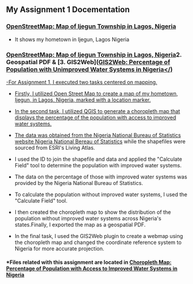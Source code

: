 ## My Assignment 1 Docementation

### <a href="https://fadojuaj.github.io/LA558_FADOJU_AYODELE/Assignment%202/OpenStreetMap_Ijegun/Ass2_OSM.html" rel="noopener noreferrer"><b>OpenStreetMap</b>: Map of Ijegun Township in Lagos, Nigeria</a>
- It shows my hometown in Ijegun, Lagos Nigeria

### <a href="https://fadojuaj.github.io/LA558_FADOJU_AYODELE/Assignment%202/OpenStreetMap_Ijegun/Ass2_OSM.html" rel="noopener noreferrer"><b>OpenStreetMap</b>: Map of Ijegun Township in Lagos, Nigeria</a>2. Geospatial PDF</a> & [3. GIS2Web](<a href="https://fadojuaj.github.io/LA558_FADOJU_AYODELE/qgis2web.com/qgis2web_2023_02_06-22_46_25_723413/qgis2web_2023_02_06-22_50_28_532826/index.html" target="_blank" rel="noopener noreferrer"><b>GIS2Web</b>: Percentage of Population with Unimproved Water Systems in Nigeria</) 
-For Assignment 1, I executed two tasks centered on mapping.
- Firstly, I utilized Open Street Map to create a map of my hometown, Ijegun, in Lagos, Nigeria, marked with a location marker.
 - In the second task, I utilized QGIS to generate a choropleth map that displays the percentage of the population with access to improved water systems.
- The data was obtained from the Nigeria National Bureau of Statistics website [Nigeria National Bereau of Statistics](https://www.nigerianstat.gov.ng/) while the shapefiles were sourced from ESRI's Living Atlas.
 - I used the ID to join the shapefile and data and applied the "Calculate Field" tool to determine the population with improved water systems.

- The data on the percentage of those with improved water systems was provided by the Nigeria National Bureau of Statistics.
 - To calculate the population without improved water systems, I used the "Calculate Field" tool.</p>
  - I then created the choropleth map to show the distribution of the population without improved water systems across Nigeria's states.Finally, I exported the map as a geospatial PDF.
  - In the final task, I used the GIS2Web plugin to create a webmap using the choropleth map and changed the coordinate reference system to Nigeria for more accurate projection.

  
  
  #### *Files related with this assignment are located in <a href="https://github.com/Fadojuaj/LA558_FADOJU_AYODELE/blob/Main/Assignment/Assignment%202/Exported_Map/Assign3.pdf" target="_blank" rel="noopener noreferrer"><b>Choropleth Map</b>: Percentage of Population with Access to Improved Water Systems in Nigeria</a>
